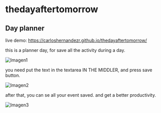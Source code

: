# thedayaftertomorrow
Day planner
-------------------------
live demo: https://carloshernandezr.github.io/thedayaftertomorrow/

this is a planner day, for save all the activity during a day.

![Imagen1](https://user-images.githubusercontent.com/56489980/71327816-8dd8a280-24ca-11ea-86f9-17162c84cf1d.png)

you need put the text in the textarea IN THE MIDDLER, and press save button.


![Imagen2](https://user-images.githubusercontent.com/56489980/71327825-9f21af00-24ca-11ea-8e30-b30ccb7619b1.png)

after that, you can se all your event saved. and get a better productivity.



![Imagen3](https://user-images.githubusercontent.com/56489980/71327827-a648bd00-24ca-11ea-8af2-96141bf20ffc.png)




